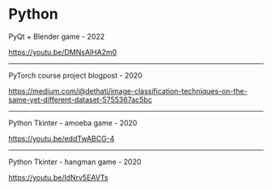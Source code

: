 # Python

PyQt + Blender game - 2022

https://youtu.be/DMNsAlHA2m0

--------------------------------------


PyTorch course project blogpost - 2020

https://medium.com/@dethati/image-classification-techniques-on-the-same-yet-different-dataset-5755367ac5bc

--------------------------------------


Python Tkinter - amoeba game - 2020

https://youtu.be/eddTwABCG-4

--------------------------------------


Python Tkinter - hangman game - 2020

https://youtu.be/ldNrv5EAVTs


